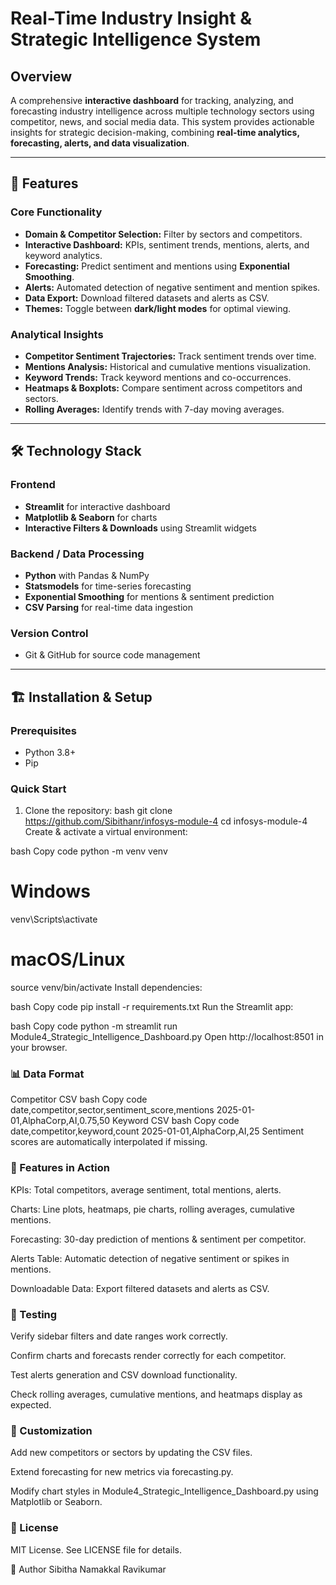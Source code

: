 # Real-Time Industry Insight & Strategic Intelligence System

## Overview
A comprehensive **interactive dashboard** for tracking, analyzing, and forecasting industry intelligence across multiple technology sectors using competitor, news, and social media data. This system provides actionable insights for strategic decision-making, combining **real-time analytics, forecasting, alerts, and data visualization**.

---

## 🚀 Features

### Core Functionality
- **Domain & Competitor Selection:** Filter by sectors and competitors.
- **Interactive Dashboard:** KPIs, sentiment trends, mentions, alerts, and keyword analytics.
- **Forecasting:** Predict sentiment and mentions using **Exponential Smoothing**.
- **Alerts:** Automated detection of negative sentiment and mention spikes.
- **Data Export:** Download filtered datasets and alerts as CSV.
- **Themes:** Toggle between **dark/light modes** for optimal viewing.

### Analytical Insights
- **Competitor Sentiment Trajectories:** Track sentiment trends over time.
- **Mentions Analysis:** Historical and cumulative mentions visualization.
- **Keyword Trends:** Track keyword mentions and co-occurrences.
- **Heatmaps & Boxplots:** Compare sentiment across competitors and sectors.
- **Rolling Averages:** Identify trends with 7-day moving averages.

---

## 🛠️ Technology Stack

### Frontend
- **Streamlit** for interactive dashboard
- **Matplotlib & Seaborn** for charts
- **Interactive Filters & Downloads** using Streamlit widgets

### Backend / Data Processing
- **Python** with Pandas & NumPy
- **Statsmodels** for time-series forecasting
- **Exponential Smoothing** for mentions & sentiment prediction
- **CSV Parsing** for real-time data ingestion

### Version Control
- Git & GitHub for source code management


---

## 🏗️ Installation & Setup

### Prerequisites
- Python 3.8+  
- Pip  

### Quick Start
1. Clone the repository:
bash
git clone https://github.com/Sibithanr/infosys-module-4
cd infosys-module-4
Create & activate a virtual environment:

bash
Copy code
python -m venv venv
# Windows
venv\Scripts\activate
# macOS/Linux
source venv/bin/activate
Install dependencies:

bash
Copy code
pip install -r requirements.txt
Run the Streamlit app:

bash
Copy code
python -m streamlit run Module4_Strategic_Intelligence_Dashboard.py
Open http://localhost:8501 in your browser.


### 📊 Data Format

Competitor CSV
bash
Copy code
date,competitor,sector,sentiment_score,mentions
2025-01-01,AlphaCorp,AI,0.75,50
Keyword CSV
bash
Copy code
date,competitor,keyword,count
2025-01-01,AlphaCorp,AI,25
Sentiment scores are automatically interpolated if missing.



### 🔄 Features in Action


KPIs: Total competitors, average sentiment, total mentions, alerts.

Charts: Line plots, heatmaps, pie charts, rolling averages, cumulative mentions.

Forecasting: 30-day prediction of mentions & sentiment per competitor.

Alerts Table: Automatic detection of negative sentiment or spikes in mentions.

Downloadable Data: Export filtered datasets and alerts as CSV.



### 🧪 Testing


Verify sidebar filters and date ranges work correctly.

Confirm charts and forecasts render correctly for each competitor.

Test alerts generation and CSV download functionality.

Check rolling averages, cumulative mentions, and heatmaps display as expected.




### 🎨 Customization


Add new competitors or sectors by updating the CSV files.

Extend forecasting for new metrics via forecasting.py.

Modify chart styles in Module4_Strategic_Intelligence_Dashboard.py using Matplotlib or Seaborn.



### 📝 License

MIT License. See LICENSE file for details.



🤝 Author
Sibitha Namakkal Ravikumar

